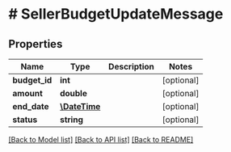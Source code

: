 # # SellerBudgetUpdateMessage

## Properties

Name | Type | Description | Notes
------------ | ------------- | ------------- | -------------
**budget_id** | **int** |  | [optional] 
**amount** | **double** |  | [optional] 
**end_date** | [**\DateTime**](\DateTime.md) |  | [optional] 
**status** | **string** |  | [optional] 

[[Back to Model list]](../../README.md#documentation-for-models) [[Back to API list]](../../README.md#documentation-for-api-endpoints) [[Back to README]](../../README.md)


